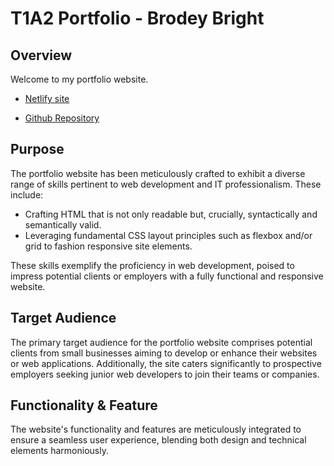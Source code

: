 # T1A2 Portfolio - Brodey Bright

## Overview

Welcome to my portfolio website.

- [Netlify site](https://brodeysportfolio.netlify.app)

- [Github Repository](https://github.com/bbrodo/Portfolio-Website)

## Purpose

The portfolio website has been meticulously crafted to exhibit a diverse range of skills pertinent to web development and IT professionalism. These include:

- Crafting HTML that is not only readable but, crucially, syntactically and semantically valid.
- Leveraging fundamental CSS layout principles such as flexbox and/or grid to fashion responsive site elements.

These skills exemplify the proficiency in web development, poised to impress potential clients or employers with a fully functional and responsive website.

## Target Audience

The primary target audience for the portfolio website comprises potential clients from small businesses aiming to develop or enhance their websites or web applications. Additionally, the site caters significantly to prospective employers seeking junior web developers to join their teams or companies.

## Functionality & Feature

The website's functionality and features are meticulously integrated to ensure a seamless user experience, blending both design and technical elements harmoniously.


